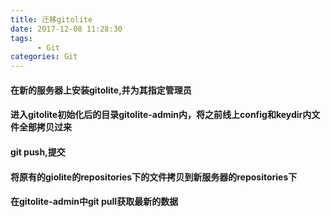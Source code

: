 ```yaml
---
title: 迁移gitolite
date: 2017-12-08 11:28:30
tags:
      - Git
categories: Git      
---
```


#### 在新的服务器上安装gitolite,并为其指定管理员

#### 进入gitolite初始化后的目录gitolite-admin内，将之前线上config和keydir内文件全部拷贝过来

#### git push,提交

#### 将原有的giolite的repositories下的文件拷贝到新服务器的repositories下

#### 在gitolite-admin中git pull获取最新的数据
